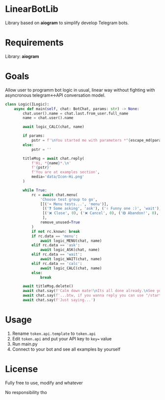 # LinearBotLib
Library based on **aiogram** to simplify develop Telegram bots.

# Requirements
Library: **__aiogram__**

# Goals
Allow user to programm bot logic in usual, linear way without fighting with asyncronous telegram<->API conversation model.

```python
class Logic(ILogic):
    async def main(self, chat: BotChat, params: str) -> None:
        chat.user().name = chat.last.from_user.full_name
        name = chat.user().name

        await logic_CALC(chat, name)

        if params:
            pstr = f'\nYou started me with parameters *"{escape_md(params)}"*, but I dont support any 😷\n\n'
        else:
            pstr = ''

        titleMsg = await chat.reply(
            f'Hi, *{name}*.\n'
            f'{pstr}'
            f'You are at examples section',
            media='data/Icon-Hi.png'
        )

        while True:
            rc = await chat.menu(
                'Choose test group to go',
                [[('➡ Menu tests...', 'menu')],
                 [('❓ Some asking', 'ask'), ('✌ Funny one :)', 'wait'), ('🍱', 'calc')],
                 [('❌ Close', 0), ('❌ Cancel', 0), ('❎ Abandon!', 0), ('➰ F* off!!', 0)],
                 ],
                remove_unused=True
            )
            if not rc.known: break
            if rc.data == 'menu':
                await logic_MENU(chat, name)
            elif rc.data == 'ask':
                await logic_ASK(chat, name)
            elif rc.data == 'wait':
                await logic_WAIT(chat, name)
            elif rc.data == 'calc':
                await logic_CALC(chat, name)
            else:
                break

        await titleMsg.delete()
        await chat.say(f'Calm down mate!\nIts all done already.\nSee you 👋', wait_delay=1)
        await chat.say(f'...btw, if you wanna reply you can use "/start" command.', wait_delay=2)
        await chat.say(f'Just saying...')
```

# Usage

  1. Rename ``token.api.template`` to ``token.api``
  2. Edit ``token.api`` and put your API key to ``key=`` value
  3. Run main.py
  4. Connect to your bot and see all examples by yourself

# License
Fully free to use, modify and whatever

No responsibility tho
